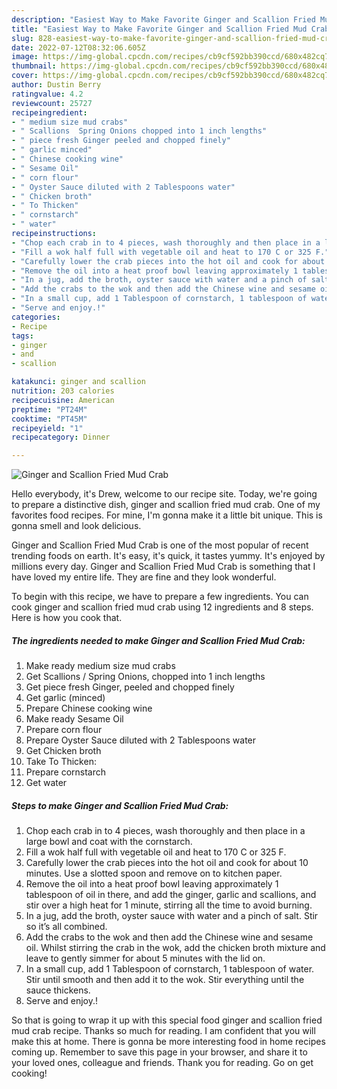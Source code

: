 ```yaml
---
description: "Easiest Way to Make Favorite Ginger and Scallion Fried Mud Crab"
title: "Easiest Way to Make Favorite Ginger and Scallion Fried Mud Crab"
slug: 828-easiest-way-to-make-favorite-ginger-and-scallion-fried-mud-crab
date: 2022-07-12T08:32:06.605Z
image: https://img-global.cpcdn.com/recipes/cb9cf592bb390ccd/680x482cq70/ginger-and-scallion-fried-mud-crab-recipe-main-photo.jpg
thumbnail: https://img-global.cpcdn.com/recipes/cb9cf592bb390ccd/680x482cq70/ginger-and-scallion-fried-mud-crab-recipe-main-photo.jpg
cover: https://img-global.cpcdn.com/recipes/cb9cf592bb390ccd/680x482cq70/ginger-and-scallion-fried-mud-crab-recipe-main-photo.jpg
author: Dustin Berry
ratingvalue: 4.2
reviewcount: 25727
recipeingredient:
- " medium size mud crabs"
- " Scallions  Spring Onions chopped into 1 inch lengths"
- " piece fresh Ginger peeled and chopped finely"
- " garlic minced"
- " Chinese cooking wine"
- " Sesame Oil"
- " corn flour"
- " Oyster Sauce diluted with 2 Tablespoons water"
- " Chicken broth"
- " To Thicken"
- " cornstarch"
- " water"
recipeinstructions:
- "Chop each crab in to 4 pieces, wash thoroughly and then place in a large bowl and coat with the cornstarch."
- "Fill a wok half full with vegetable oil and heat to 170 C or 325 F."
- "Carefully lower the crab pieces into the hot oil and cook for about 10 minutes. Use a slotted spoon and remove on to kitchen paper."
- "Remove the oil into a heat proof bowl leaving approximately 1 tablespoon of oil in there, and add the ginger, garlic and scallions, and stir over a high heat for 1 minute, stirring all the time to avoid burning."
- "In a jug, add the broth, oyster sauce with water and a pinch of salt. Stir so it’s all combined."
- "Add the crabs to the wok and then add the Chinese wine and sesame oil. Whilst stirring the crab in the wok, add the chicken broth mixture and leave to gently simmer for about 5 minutes with the lid on."
- "In a small cup, add 1 Tablespoon of cornstarch, 1 tablespoon of water. Stir until smooth and then add it to the wok. Stir everything until the sauce thickens."
- "Serve and enjoy.!"
categories:
- Recipe
tags:
- ginger
- and
- scallion

katakunci: ginger and scallion 
nutrition: 203 calories
recipecuisine: American
preptime: "PT24M"
cooktime: "PT45M"
recipeyield: "1"
recipecategory: Dinner

---
```



![Ginger and Scallion Fried Mud Crab](https://img-global.cpcdn.com/recipes/cb9cf592bb390ccd/680x482cq70/ginger-and-scallion-fried-mud-crab-recipe-main-photo.jpg)

Hello everybody, it's Drew, welcome to our recipe site. Today, we're going to prepare a distinctive dish, ginger and scallion fried mud crab. One of my favorites food recipes. For mine, I'm gonna make it a little bit unique. This is gonna smell and look delicious.



Ginger and Scallion Fried Mud Crab is one of the most popular of recent trending foods on earth. It's easy, it's quick, it tastes yummy. It's enjoyed by millions every day. Ginger and Scallion Fried Mud Crab is something that I have loved my entire life. They are fine and they look wonderful.


To begin with this recipe, we have to prepare a few ingredients. You can cook ginger and scallion fried mud crab using 12 ingredients and 8 steps. Here is how you cook that.

<!--inarticleads1-->

##### The ingredients needed to make Ginger and Scallion Fried Mud Crab:

1. Make ready  medium size mud crabs
1. Get  Scallions / Spring Onions, chopped into 1 inch lengths
1. Get  piece fresh Ginger, peeled and chopped finely
1. Get  garlic (minced)
1. Prepare  Chinese cooking wine
1. Make ready  Sesame Oil
1. Prepare  corn flour
1. Prepare  Oyster Sauce diluted with 2 Tablespoons water
1. Get  Chicken broth
1. Take  To Thicken:
1. Prepare  cornstarch
1. Get  water




<!--inarticleads2-->

##### Steps to make Ginger and Scallion Fried Mud Crab:

1. Chop each crab in to 4 pieces, wash thoroughly and then place in a large bowl and coat with the cornstarch.
1. Fill a wok half full with vegetable oil and heat to 170 C or 325 F.
1. Carefully lower the crab pieces into the hot oil and cook for about 10 minutes. Use a slotted spoon and remove on to kitchen paper.
1. Remove the oil into a heat proof bowl leaving approximately 1 tablespoon of oil in there, and add the ginger, garlic and scallions, and stir over a high heat for 1 minute, stirring all the time to avoid burning.
1. In a jug, add the broth, oyster sauce with water and a pinch of salt. Stir so it’s all combined.
1. Add the crabs to the wok and then add the Chinese wine and sesame oil. Whilst stirring the crab in the wok, add the chicken broth mixture and leave to gently simmer for about 5 minutes with the lid on.
1. In a small cup, add 1 Tablespoon of cornstarch, 1 tablespoon of water. Stir until smooth and then add it to the wok. Stir everything until the sauce thickens.
1. Serve and enjoy.!




So that is going to wrap it up with this special food ginger and scallion fried mud crab recipe. Thanks so much for reading. I am confident that you will make this at home. There is gonna be more interesting food in home recipes coming up. Remember to save this page in your browser, and share it to your loved ones, colleague and friends. Thank you for reading. Go on get cooking!
